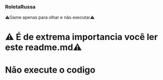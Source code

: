 ### RoletaRussa
:warning:Game apenas para olhar e não executar:warning:

# :warning: É de extrema importancia você ler este readme.md:warning:

# Não execute o codigo
